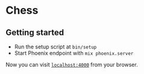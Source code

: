 # Chess

## Getting started

  * Run the setup script at `bin/setup`
  * Start Phoenix endpoint with `mix phoenix.server`

Now you can visit [`localhost:4000`](http://localhost:4000) from your browser.

